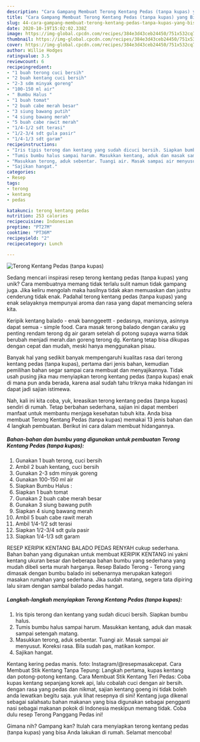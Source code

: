 ```yaml
---
description: "Cara Gampang Membuat Terong Kentang Pedas (tanpa kupas) yang Bisa Manjain Lidah"
title: "Cara Gampang Membuat Terong Kentang Pedas (tanpa kupas) yang Bisa Manjain Lidah"
slug: 44-cara-gampang-membuat-terong-kentang-pedas-tanpa-kupas-yang-bisa-manjain-lidah
date: 2020-10-19T15:02:02.338Z
image: https://img-global.cpcdn.com/recipes/384e3d43ceb24450/751x532cq70/terong-kentang-pedas-tanpa-kupas-foto-resep-utama.jpg
thumbnail: https://img-global.cpcdn.com/recipes/384e3d43ceb24450/751x532cq70/terong-kentang-pedas-tanpa-kupas-foto-resep-utama.jpg
cover: https://img-global.cpcdn.com/recipes/384e3d43ceb24450/751x532cq70/terong-kentang-pedas-tanpa-kupas-foto-resep-utama.jpg
author: Willie Hodges
ratingvalue: 3.5
reviewcount: 6
recipeingredient:
- "1 buah terong cuci bersih"
- "2 buah kentang cuci bersih"
- "2-3 sdm minyak goreng"
- "100-150 ml air"
- " Bumbu Halus "
- "1 buah tomat"
- "2 buah cabe merah besar"
- "3 siung bawang putih"
- "4 siung bawang merah"
- "5 buah cabe rawit merah"
- "1/4-1/2 sdt terasi"
- "1/2-3/4 sdt gula pasir"
- "1/4-1/3 sdt garam"
recipeinstructions:
- "Iris tipis terong dan kentang yang sudah dicuci bersih. Siapkan bumbu halus."
- "Tumis bumbu halus sampai harum. Masukkan kentang, aduk dan masak sampai setengah matang."
- "Masukkan terong, aduk sebentar. Tuangi air. Masak sampai air menyusut. Koreksi rasa. Bila sudah pas, matikan kompor."
- "Sajikan hangat."
categories:
- Resep
tags:
- terong
- kentang
- pedas

katakunci: terong kentang pedas 
nutrition: 253 calories
recipecuisine: Indonesian
preptime: "PT27M"
cooktime: "PT36M"
recipeyield: "2"
recipecategory: Lunch

---
```



![Terong Kentang Pedas (tanpa kupas)](https://img-global.cpcdn.com/recipes/384e3d43ceb24450/751x532cq70/terong-kentang-pedas-tanpa-kupas-foto-resep-utama.jpg)

Sedang mencari inspirasi resep terong kentang pedas (tanpa kupas) yang unik? Cara membuatnya memang tidak terlalu sulit namun tidak gampang juga. Jika keliru mengolah maka hasilnya tidak akan memuaskan dan justru cenderung tidak enak. Padahal terong kentang pedas (tanpa kupas) yang enak selayaknya mempunyai aroma dan rasa yang dapat memancing selera kita.

Keripik kentang balado - enak bannggeettt - pedasnya, manisnya, asinnya dapat semua - simple food. Cara masak terong balado dengan caraku yg penting rendam terong dg air garam setelah di potong supaya warna tidak berubah menjadi merah.dan goreng terong dg. Kentang tetap bisa dikupas dengan cepat dan mudah, meski hanya menggunakan pisau.

Banyak hal yang sedikit banyak mempengaruhi kualitas rasa dari terong kentang pedas (tanpa kupas), pertama dari jenis bahan, kemudian pemilihan bahan segar sampai cara membuat dan menyajikannya. Tidak usah pusing jika mau menyiapkan terong kentang pedas (tanpa kupas) enak di mana pun anda berada, karena asal sudah tahu triknya maka hidangan ini dapat jadi sajian istimewa.


Nah, kali ini kita coba, yuk, kreasikan terong kentang pedas (tanpa kupas) sendiri di rumah. Tetap berbahan sederhana, sajian ini dapat memberi manfaat untuk membantu menjaga kesehatan tubuh kita. Anda bisa membuat Terong Kentang Pedas (tanpa kupas) memakai 13 jenis bahan dan 4 langkah pembuatan. Berikut ini cara dalam membuat hidangannya.

<!--inarticleads1-->

##### Bahan-bahan dan bumbu yang digunakan untuk pembuatan Terong Kentang Pedas (tanpa kupas):

1. Gunakan 1 buah terong, cuci bersih
1. Ambil 2 buah kentang, cuci bersih
1. Gunakan 2-3 sdm minyak goreng
1. Gunakan 100-150 ml air
1. Siapkan  Bumbu Halus :
1. Siapkan 1 buah tomat
1. Gunakan 2 buah cabe merah besar
1. Gunakan 3 siung bawang putih
1. Siapkan 4 siung bawang merah
1. Ambil 5 buah cabe rawit merah
1. Ambil 1/4-1/2 sdt terasi
1. Siapkan 1/2-3/4 sdt gula pasir
1. Siapkan 1/4-1/3 sdt garam


RESEP KERIPIK KENTANG BALADO PEDAS RENYAH cukup sederhana. Bahan bahan yang digunakan untuk membuat KERIPIK KENTANG ini yakni kentang ukuran besar dan beberapa bahan bumbu yang sederhana yang mudah dibeli serta murah harganya. Resep Balado Terong - Terong yang dimasak dengan bumbu balado ini sebenarnya merupakan kategori masakan rumahan yang sederhana. Jika sudah matang, segera tata dipiring lalu siram dengan sambal balado pedas hangat. 

<!--inarticleads2-->

##### Langkah-langkah menyiapkan Terong Kentang Pedas (tanpa kupas):

1. Iris tipis terong dan kentang yang sudah dicuci bersih. Siapkan bumbu halus.
1. Tumis bumbu halus sampai harum. Masukkan kentang, aduk dan masak sampai setengah matang.
1. Masukkan terong, aduk sebentar. Tuangi air. Masak sampai air menyusut. Koreksi rasa. Bila sudah pas, matikan kompor.
1. Sajikan hangat.


Kentang kering pedas manis. foto: Instagram/@resepmasakcepat. Cara Membuat Stik Kentang Tanpa Tepung: Langkah pertama, kupas kentang dan potong-potong kentang. Cara Membuat Stik Kentang Teri Pedas: Coba kupas kentang sepanjang korek api, lalu cobalah cuci dengan air bersih. dengan rasa yang pedas dan nikmat, sajian kentang goeng ini tidak boleh anda lewatkan begitu saja. yuk lihat resepnya di sini! Kentang juga dikenal sebagai salahsatu bahan makanan yang bisa digunakan sebagai pengganti nasi sebagai makanan pokok di Indonesia meskipun memang tidak. Coba dulu resep Terong Panggang Pedas ini! 

Gimana nih? Gampang kan? Itulah cara menyiapkan terong kentang pedas (tanpa kupas) yang bisa Anda lakukan di rumah. Selamat mencoba!
